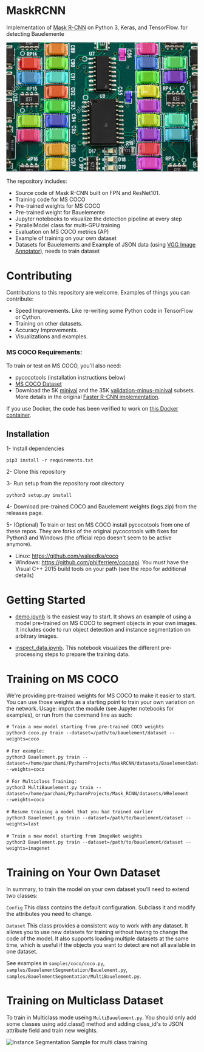 # MaskRCNN
Implementation of [Mask R-CNN](https://arxiv.org/abs/1703.06870) on Python 3,  Keras, and TensorFlow. for detecting Bauelemente

![Instance Segmentation Sample for one class training](samples/BauelementSegmentation/bauelement.png)

The repository includes:
* Source code of Mask R-CNN built on FPN and ResNet101.
* Training code for MS COCO
* Pre-trained weights for MS COCO
* Pre-trained weight for Bauelemente
* Jupyter notebooks to visualize the detection pipeline at every step
* ParallelModel class for multi-GPU training
* Evaluation on MS COCO metrics (AP)
* Example of training on your own dataset
* Datasets for Bauelements and Example of JSON data (using [VGG Image Annotator](https://gitlab.com/vgg/via/tags/via-1.0.6)), needs to train dataset

# Contributing

Contributions to this repository are welcome. Examples of things you can contribute:

- Speed Improvements. Like re-writing some Python code in TensorFlow or Cython.
- Training on other datasets.
- Accuracy Improvements.
- Visualizations and examples.


### MS COCO Requirements:
To train or test on MS COCO, you'll also need:
* pycocotools (installation instructions below)
* [MS COCO Dataset](http://cocodataset.org/#home)
* Download the 5K [minival](https://dl.dropboxusercontent.com/s/o43o90bna78omob/instances_minival2014.json.zip?dl=0)
  and the 35K [validation-minus-minival](https://dl.dropboxusercontent.com/s/s3tw5zcg7395368/instances_valminusminival2014.json.zip?dl=0)
  subsets. More details in the original [Faster R-CNN implementation](https://github.com/rbgirshick/py-faster-rcnn/blob/master/data/README.md).

If you use Docker, the code has been verified to work on
[this Docker container](https://hub.docker.com/r/waleedka/modern-deep-learning/).


## Installation

1- Install dependencies

    pip3 install -r requirements.txt

2- Clone this repository

3- Run setup from the repository root directory

    python3 setup.py install

4- Download pre-trained COCO and Bauelement weights (logs.zip) from the releases page.

5- (Optional) To train or test on MS COCO install pycocotools from one of these repos. They are forks of the original pycocotools with fixes for Python3 and Windows (the official repo doesn't seem to be active anymore).
- Linux: https://github.com/waleedka/coco
- Windows: https://github.com/philferriere/cocoapi. You must have the Visual C++ 2015 build tools on your path (see the repo for additional details)

# Getting Started
* [demo.ipynb](samples/BauelementSegmentation/demo.ipynb) Is the easiest way to start. It shows an example of using a model pre-trained on MS COCO to segment objects in your own images.
It includes code to run object detection and instance segmentation on arbitrary images.

* [inspect_data.ipynb](samples/BauelementSegmentation/coco/inspect_bauelement_data.ipynb). This notebook visualizes the different pre-processing steps
to prepare the training data.

# Training on MS COCO
We're providing pre-trained weights for MS COCO to make it easier to start. You can
use those weights as a starting point to train your own variation on the network.
Usage: import the module (see Jupyter notebooks for examples), or run from the command line as such:

    # Train a new model starting from pre-trained COCO weights
    python3 coco.py train --dataset=/path/to/bauelement/dataset --weights=coco
    
    # For example: 
    python3 Bauelement.py train --dataset=/home/parchami/PycharmProjects/MaskRCNN/datasets/BauelementDataset
    --weights=coco
    
    # For Multiclass Training:
    python3 MultiBauelement.py train --dataset=/home/parchami/PycharmProjects/Mask_RCNN/datasets/WRelement
    --weights=coco
    
    # Resume training a model that you had trained earlier
    python3 Bauelement.py train --dataset=/path/to/bauelement/dataset --weights=last

    # Train a new model starting from ImageNet weights
    python3 Bauelement.py train --dataset=/path/to/bauelement/dataset --weights=imagenet

# Training on Your Own Dataset

In summary, to train the model on your own dataset you'll need to extend two classes:

```Config```
This class contains the default configuration. Subclass it and modify the attributes you need to change.

```Dataset```
This class provides a consistent way to work with any dataset. 
It allows you to use new datasets for training without having to change 
the code of the model. It also supports loading multiple datasets at the
same time, which is useful if the objects you want to detect are not 
all available in one dataset. 

See examples in `samples/coco/coco.py`, `samples/BauelementSegmentation/Bauelement.py`, `samples/BauelementSegmentation/MultiBauelement.py`.

# Training on Multiclass Dataset

To train in Multiclass mode useing `MultiBauelement.py`.
You should only add some classes using add.class() method and adding class_id's to JSON attribute field and train new weights.

![Instance Segmentation Sample for multi class training](samples/BauelementSegmentation/Multiclass.png)

